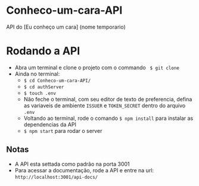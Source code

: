 # Conheco-um-cara-API
API do [Eu conheço um cara] (nome temporario)

# Rodando a API
- Abra um terminal e clone o projeto com o commando ``` $ git clone```
- Ainda no terminal:
    - ```$ cd Conheco-um-cara-API/```
    - ```$ cd authServer```
    - ```$ touch .env```
    - Não feche o terminal, com seu editor de texto de preferencia, defina as variaveis de ambiente `ISSUER` e `TOKEN_SECRET` dentro do arquivo `.env`
    - Voltando ao terminal, rode o comando ```$ npm install``` para instalar as dependencias da API
    - ```$ npm start``` para rodar o server

## Notas
- A API esta settada como padrão na porta 3001
- Para acessar a documentação, rode a API e entre na url: `http://localhost:3001/api-docs/`